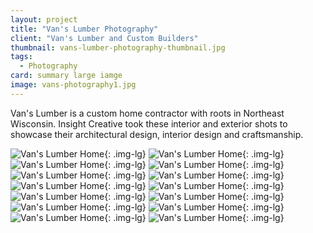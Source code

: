 ```yaml
---
layout: project
title: "Van's Lumber Photography"
client: "Van's Lumber and Custom Builders"
thumbnail: vans-lumber-photography-thumbnail.jpg
tags:
  - Photography
card: summary large iamge
image: vans-photography1.jpg
---
```


Van's Lumber is a custom home contractor with roots in Northeast Wisconsin. Insight Creative took these interior and exterior shots to showcase their architectural design, interior design and craftsmanship.

![Van's Lumber Home](/img/vans-photography5.jpg){: .img-lg}
![Van's Lumber Home](/img/vans-photography6.jpg){: .img-lg}
![Van's Lumber Home](/img/vans-photography7.jpg){: .img-lg}
![Van's Lumber Home](/img/vans-photography8.jpg){: .img-lg}
![Van's Lumber Home](/img/vans-photography9.jpg){: .img-lg}
![Van's Lumber Home](/img/vans-photography10.jpg){: .img-lg}
![Van's Lumber Home](/img/vans-photography11.jpg){: .img-lg}
![Van's Lumber Home](/img/vans-photography12.jpg){: .img-lg}
![Van's Lumber Home](/img/vans-photography13.jpg){: .img-lg}
![Van's Lumber Home](/img/vans-photography14.jpg){: .img-lg}
![Van's Lumber Home](/img/vans-photography15.jpg){: .img-lg}
![Van's Lumber Home](/img/vans-photography2.jpg){: .img-lg}
![Van's Lumber Home](/img/vans-photography3.jpg){: .img-lg}
![Van's Lumber Home](/img/vans-photography4.jpg){: .img-lg}
